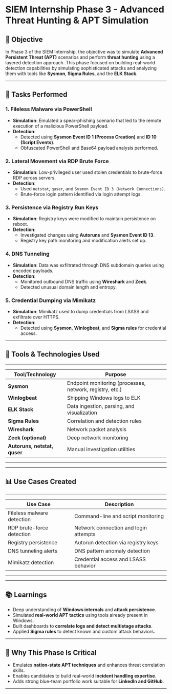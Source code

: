 
# SIEM Internship Phase 3 - Advanced Threat Hunting & APT Simulation

## 🔰 Objective

In Phase 3 of the SIEM Internship, the objective was to simulate **Advanced Persistent Threat (APT)** scenarios and perform **threat hunting** using a layered detection approach. This phase focused on building real-world detection capabilities by simulating sophisticated attacks and analyzing them with tools like **Sysmon**, **Sigma Rules**, and the **ELK Stack**.

---

## 🧪 Tasks Performed

### 1. Fileless Malware via PowerShell
- **Simulation**: Emulated a spear-phishing scenario that led to the remote execution of a malicious PowerShell payload.
- **Detection**:
  - Detected using **Sysmon Event ID 1 (Process Creation)** and **ID 10 (Script Events)**.
  - Obfuscated PowerShell and Base64 payload analysis performed.

### 2. Lateral Movement via RDP Brute Force
- **Simulation**: Low-privileged user used stolen credentials to brute-force RDP across servers.
- **Detection**:
  - Used `netstat`, `quser`, and `Sysmon Event ID 3 (Network Connections)`.
  - Brute-force login pattern identified via login attempt logs.

### 3. Persistence via Registry Run Keys
- **Simulation**: Registry keys were modified to maintain persistence on reboot.
- **Detection**:
  - Investigated changes using **Autoruns** and **Sysmon Event ID 13**.
  - Registry key path monitoring and modification alerts set up.

### 4. DNS Tunneling
- **Simulation**: Data was exfiltrated through DNS subdomain queries using encoded payloads.
- **Detection**:
  - Monitored outbound DNS traffic using **Wireshark** and **Zeek**.
  - Detected unusual domain length and entropy.

### 5. Credential Dumping via Mimikatz
- **Simulation**: Mimikatz used to dump credentials from LSASS and exfiltrate over HTTPS.
- **Detection**:
  - Detected using **Sysmon**, **Winlogbeat**, and **Sigma rules** for credential access.

---

## 🔧 Tools & Technologies Used
------------------------------------------------------------------------------------------
| Tool/Technology              | Purpose                                                  |
|------------------------------|----------------------------------------------------------|
| **Sysmon**                   | Endpoint monitoring (processes, network, registry, etc.) |
| **Winlogbeat**               | Shipping Windows logs to ELK                             |
| **ELK Stack**                | Data ingestion, parsing, and visualization               |
| **Sigma Rules**              | Correlation and detection rules                          |
| **Wireshark**                | Network packet analysis                                  |
| **Zeek (optional)**          | Deep network monitoring                                  |
| **Autoruns, netstat, quser** | Manual investigation utilities                           |
-------------------------------------------------------------------------------------------
---

## 📊 Use Cases Created
----------------------------------------------------------------------
| Use Case                   | Description                           |
|----------------------------|---------------------------------------|
| Fileless malware detection | Command-line and script monitoring    |
| RDP brute-force detection  | Network connection and login attempts |
| Registry persistence       | Autorun detection via registry keys   |
| DNS tunneling alerts       | DNS pattern anomaly detection         |
| Mimikatz detection         | Credential access and LSASS behavior  |
----------------------------------------------------------------------
---

## 📚 Learnings

- Deep understanding of **Windows internals** and **attack persistence**.
- Simulated **real-world APT tactics** using tools already present in Windows.
- Built dashboards to **correlate logs and detect multistage attacks**.
- Applied **Sigma rules** to detect known and custom attack behaviors.

---

## 📌 Why This Phase Is Critical

- Emulates **nation-state APT techniques** and enhances threat correlation skills.
- Enables candidates to build real-world **incident handling expertise**.
- Adds strong blue-team portfolio work suitable for **LinkedIn and GitHub**.

---
